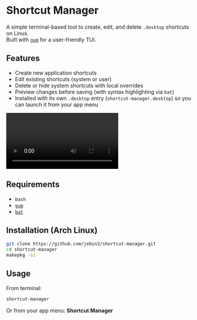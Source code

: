 # Shortcut Manager

A simple terminal-based tool to create, edit, and delete `.desktop` shortcuts on Linux.  
Built with [`gum`](https://github.com/charmbracelet/gum) for a user-friendly TUI.

## Features
- Create new application shortcuts
- Edit existing shortcuts (system or user)
- Delete or hide system shortcuts with local overrides
- Preview changes before saving (with syntax highlighting via `bat`)
- Installed with its own `.desktop` entry (`shortcut-manager.desktop`) so you can launch it from your app menu

![Demo Video](./shortcut-manager.mp4)

## Requirements
- `bash`
- [`gum`](https://github.com/charmbracelet/gum)
- [`bat`](https://github.com/sharkdp/bat)

## Installation (Arch Linux)
```bash
git clone https://github.com/jebin2/shortcut-manager.git
cd shortcut-manager
makepkg -si
````

## Usage

From terminal:

```bash
shortcut-manager
```

Or from your app menu: **Shortcut Manager**
